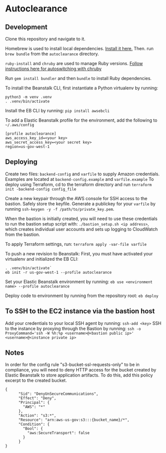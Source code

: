 # Autoclearance

## Development
Clone this repository and navigate to it.

Homebrew is used to install local dependencies. [Install it here.](https://brew.sh/)
Then. run `brew bundle` from the `autoclearance` directory.

`ruby-install` and `chruby` are used to manage Ruby versions.
[Follow instructions here for autoswitching with chruby](https://github.com/postmodern/chruby#auto-switching)

Run `gem install bundler` and then `bundle` to install Ruby dependencies.

To install the Beanstalk CLI, first instantiate a Python virtualenv by running:

```
python3 -m venv .venv
. .venv/bin/activate
```
Install the EB CLI by running:
`pip install awsebcli`

To add a Elastic Beanstalk profile for the environment, add the following to `~/.aws/config`
```
[profile autoclearance]
aws_access_key_id=<your key>
aws_secret_access_key=<your secret key>
region=us-gov-west-1
```

## Deploying
Create two files: `backend-config` and `varfile` to supply Amazon credentials. Examples are located at `backend-config.example` and `varfile.example`
To deploy using Terraform, cd to the terraform directory and run `terraform init -backend-config config_file`

Create a new keypair through the AWS console for SSH access to the bastion. Safely store the keyfile.
Generate a publickey for your `varfile` by running `ssh-keygen -y -f /path/to/private_key.pem`.

When the bastion is initially created, you will need to use these credentials to run the bastion setup script
with: `./bastion_setup.sh <ip address>`,
which creates individual user accounts and sets up logging to CloudWatch from the bastion.

To apply Terraform settings, run: `terraform apply -var-file varfile`

To push a new revision to Beanstalk:
First, you must have activated your virtualenv and initialized the EB CLI:

```
. .venv/bin/activate`
eb init -r us-gov-west-1 --profile autoclearance
```

Set your Elastic Beanstalk environment by running:
`eb use <environment name> --profile autoclearance`

Deploy code to environment by running from the repository root:
`eb deploy`


## To SSH to the EC2 instance via the bastion host
Add your credentials to your local SSH agent by running: `ssh-add <key>`
SSH to the instance by proxying through the Bastion by running:
`ssh -o ProxyCommand='ssh -W %h:%p <username>@<bastion public ip>' <username>@<instance private ip>`

## Notes
In order for the config rule "s3-bucket-ssl-requests-only" to be in compliance, you will need to deny HTTP access for the bucket created by Elastic Beanstalk to store application artifacts. To do this, add this policy excerpt to the created bucket.
```
{
      "Sid": "DenyUnSecureCommunications",
      "Effect": "Deny",
      "Principal": {
        "AWS": "*"
      },
      "Action": "s3:*",
      "Resource": "arn:aws-us-gov:s3:::{bucket_name}/*",
      "Condition": {
        "Bool": {
          "aws:SecureTransport": false
        }
      }
}
```
